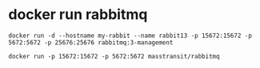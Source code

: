 # docker run rabbitmq
```
docker run -d --hostname my-rabbit --name rabbit13 -p 15672:15672 -p 5672:5672 -p 25676:25676 rabbitmq:3-management
```

```
docker run -p 15672:15672 -p 5672:5672 masstransit/rabbitmq
```